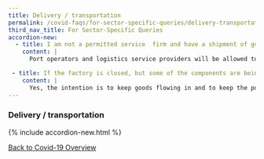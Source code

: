 ```yaml
---
title: Delivery / transportation
permalink: /covid-faqs/for-sector-specific-queries/delivery-transportation
third_nav_title: For Sector-Specific Queries
accordion-new:
  - title: I am not a permitted service  firm and have a shipment of goods coming in. Will I be allowed to send the goods to my warehouse and will I be able to activate my employees to receive the shipment at my warehouse?  
    content: |
      Port operators and logistics service providers will be allowed to continue to operate during this period. Yes, you may receive deliveries at your premises. If you need to activate your employees to work on-site for short periods of time to receive deliveries and perform other related tasks, please apply for a time-limited exemption. Please submit your application **one day before** the required date of use.

 - title: If the factory is closed, but some of the components are being shipped in, can the company still maintain a minimum number of employees onsite to clear the goods?
    content: |
      Yes, the intention is to keep goods flowing in and to keep the port clear.    
---
```


### Delivery / transportation

{% include accordion-new.html %}

[Back to Covid-19 Overview](/covid/)
